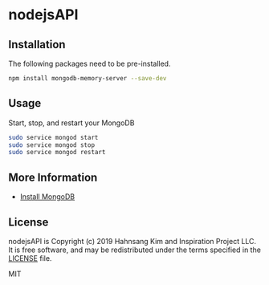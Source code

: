 # nodejsAPI

## Installation

The following packages need to be pre-installed.
```sh
npm install mongodb-memory-server --save-dev

```


## Usage
Start, stop, and restart your MongoDB
```sh
sudo service mongod start
sudo service mongod stop
sudo service mongod restart
```

## More Information
* [Install MongoDB](https://docs.mongodb.com/manual/administration/install-community/)

## License
nodejsAPI is Copyright (c) 2019 Hahnsang Kim and Inspiration Project LLC. It is free software, and may be redistributed under the terms specified in the [LICENSE](LICENSE) file.

MIT